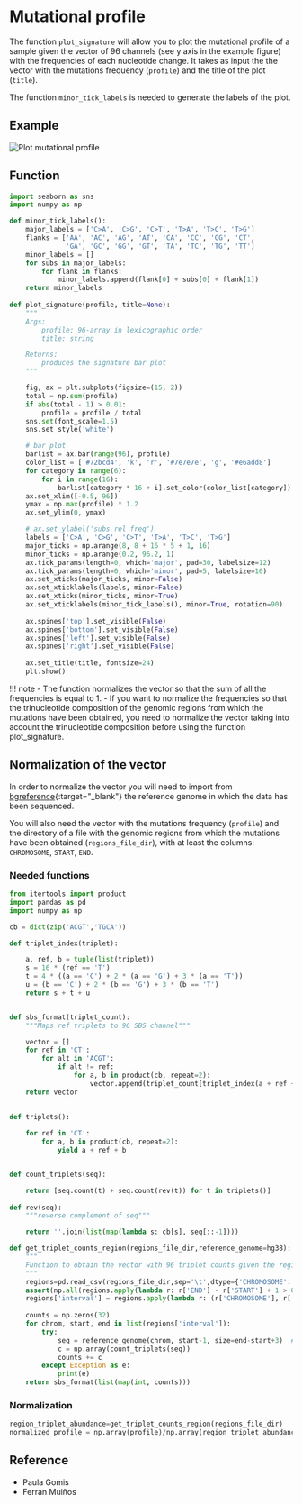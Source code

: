 # Mutational profile

The function `plot_signature`  will allow you to plot the mutational profile of a sample given the vector of 96 channels (see y axis in the example figure) with the frequencies of each nucleotide change.
It takes as input the the vector with the mutations frequency  (`profile`) and the title of the plot (`title`).

The function `minor_tick_labels`  is needed to generate the labels of the plot.

## Example

![Plot mutational profile](../assets/images/plot_mutational_profile.png)

## Function

``` py
import seaborn as sns
import numpy as np

def minor_tick_labels():
    major_labels = ['C>A', 'C>G', 'C>T', 'T>A', 'T>C', 'T>G']
    flanks = ['AA', 'AC', 'AG', 'AT', 'CA', 'CC', 'CG', 'CT',
              'GA', 'GC', 'GG', 'GT', 'TA', 'TC', 'TG', 'TT']
    minor_labels = []
    for subs in major_labels:
        for flank in flanks:
            minor_labels.append(flank[0] + subs[0] + flank[1])
    return minor_labels
    
def plot_signature(profile, title=None):
    """
    Args:
        profile: 96-array in lexicographic order
        title: string

    Returns:
        produces the signature bar plot
    """

    fig, ax = plt.subplots(figsize=(15, 2))
    total = np.sum(profile)
    if abs(total - 1) > 0.01:
        profile = profile / total
    sns.set(font_scale=1.5)
    sns.set_style('white')

    # bar plot
    barlist = ax.bar(range(96), profile)
    color_list = ['#72bcd4', 'k', 'r', '#7e7e7e', 'g', '#e6add8']
    for category in range(6):
        for i in range(16):
            barlist[category * 16 + i].set_color(color_list[category])
    ax.set_xlim([-0.5, 96])
    ymax = np.max(profile) * 1.2
    ax.set_ylim(0, ymax)

    # ax.set_ylabel('subs rel freq')
    labels = ['C>A', 'C>G', 'C>T', 'T>A', 'T>C', 'T>G']
    major_ticks = np.arange(8, 8 + 16 * 5 + 1, 16)
    minor_ticks = np.arange(0.2, 96.2, 1)
    ax.tick_params(length=0, which='major', pad=30, labelsize=12)
    ax.tick_params(length=0, which='minor', pad=5, labelsize=10)
    ax.set_xticks(major_ticks, minor=False)
    ax.set_xticklabels(labels, minor=False)
    ax.set_xticks(minor_ticks, minor=True)
    ax.set_xticklabels(minor_tick_labels(), minor=True, rotation=90)
    
    ax.spines['top'].set_visible(False)
    ax.spines['bottom'].set_visible(False)
    ax.spines['left'].set_visible(False)
    ax.spines['right'].set_visible(False)
    
    ax.set_title(title, fontsize=24)
    plt.show()
```

!!! note
    - The function normalizes the vector so that the sum of all the frequencies is equal to 1.
    - If you want to normalize the frequencies so that the trinucleotide composition of the genomic regions from which the mutations have been obtained, you need to normalize the vector taking into account the trinucleotide composition before using the function plot_signature.

## Normalization of the vector

In order to normalize the vector you will need to import from [bgreference](https://bbglab.github.io/bbgwiki/Tools/BBG-tools/BGreference/){:target="_blank"} the reference genome in which the data has been sequenced.

You will also need the vector with the mutations frequency (`profile`) and the directory of a file with the genomic regions from which the mutations have been obtained (`regions_file_dir`), with at least the columns: `CHROMOSOME`, `START`, `END`.

### Needed functions

```py
from itertools import product
import pandas as pd
import numpy as np

cb = dict(zip('ACGT','TGCA'))

def triplet_index(triplet):

    a, ref, b = tuple(list(triplet))
    s = 16 * (ref == 'T')
    t = 4 * ((a == 'C') + 2 * (a == 'G') + 3 * (a == 'T'))
    u = (b == 'C') + 2 * (b == 'G') + 3 * (b == 'T')
    return s + t + u


def sbs_format(triplet_count):
    """Maps ref triplets to 96 SBS channel"""

    vector = []
    for ref in 'CT':
        for alt in 'ACGT':
            if alt != ref:
                for a, b in product(cb, repeat=2):
                    vector.append(triplet_count[triplet_index(a + ref + b)])
    return vector
    
    
def triplets():

    for ref in 'CT':
        for a, b in product(cb, repeat=2):
            yield a + ref + b


def count_triplets(seq):

    return [seq.count(t) + seq.count(rev(t)) for t in triplets()]
    
def rev(seq):
    """reverse complement of seq"""

    return ''.join(list(map(lambda s: cb[s], seq[::-1]))) 

def get_triplet_counts_region(regions_file_dir,reference_genome=hg38):
    """
    Function to obtain the vector with 96 triplet counts given the regions file.
    """
    regions=pd.read_csv(regions_file_dir,sep='\t',dtype={'CHROMOSOME':'string'})
    assert(np.all(regions.apply(lambda r: r['END'] - r['START'] + 1 > 0, axis=1)))
    regions['interval'] = regions.apply(lambda r: (r['CHROMOSOME'], r['START'], r['END']), axis=1)
        
    counts = np.zeros(32)
    for chrom, start, end in list(regions['interval']):
        try:
            seq = reference_genome(chrom, start-1, size=end-start+3)  # sequence +1 nt 5' and 3' flanking nucleotides
            c = np.array(count_triplets(seq))
            counts += c
        except Exception as e:
            print(e)
    return sbs_format(list(map(int, counts)))
```

### Normalization

```python
region_triplet_abundance=get_triplet_counts_region(regions_file_dir)
normalized_profile = np.array(profile)/np.array(region_triplet_abundance)
```

## Reference

- Paula Gomis
- Ferran Muiños
